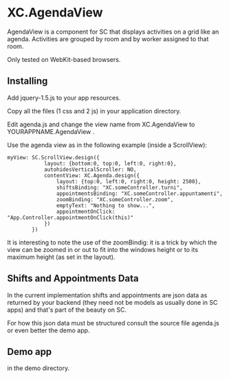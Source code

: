 XC.AgendaView
=============

AgendaView is a component for SC that displays activities
on a grid like an agenda. Activities are grouped by room
and by worker assigned to that room.

Only tested on WebKit-based browsers.

## Installing

Add jquery-1.5.js to your app resources.

Copy all the files (1 css and 2 js) in your application directory.

Edit agenda.js and change the view name from XC.AgendaView
to YOURAPPNAME.AgendaView .

Use the agenda view as in the following example (inside a ScrollView):

	myView: SC.ScrollView.design({
                layout: {bottom:0, top:0, left:0, right:0},
                autohidesVerticalScroller: NO,
                contentView: XC.Agenda.design({
                    layout: {top:0, left:0, right:0, height: 2500},
                    shiftsBinding: "XC.someController.turni",
                    appointmentsBinding: "XC.someController.appuntamenti",
                    zoomBinding: "XC.someController.zoom",
                    emptyText: "Nothing to show...",
                    appointmentOnClick: "App.Controller.appointmentOnClick(this)"
                })
            })

It is interesting to note the use of the zoomBindig: it is a trick by which the view
can be zoomed in or out to fit into the windows height or to its maximum height (as set
in the layout).

## Shifts and Appointments Data

In the current implementation shifts and appointments are json data as returned
by your backend (they need not be models as usually done in SC apps) and that's
part of the beauty on SC.

For how this json data must be structured consult the source file agenda.js or
even better the demo app.

## Demo app

in the demo directory.
